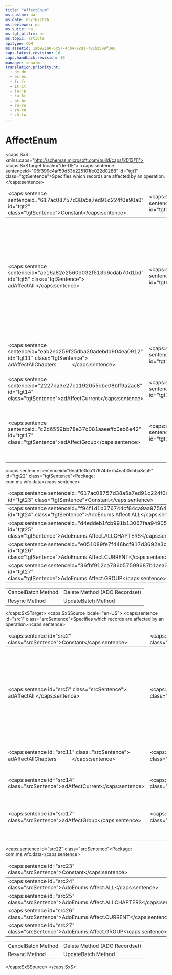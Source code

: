```yaml
---
title: "AffectEnum"
ms.custom: na
ms.date: 05/16/2016
ms.reviewer: na
ms.suite: na
ms.tgt_pltfrm: na
ms.topic: article
apitype: COM
ms.assetid: 1ab921a0-6c57-43b4-9291-701b2599f3e8
caps.latest.revision: 10
caps.handback.revision: 10
manager: sonalm
translation.priority.ht: 
  - de-de
  - es-es
  - fr-fr
  - it-it
  - ja-jp
  - ko-kr
  - pt-br
  - ru-ru
  - zh-cn
  - zh-tw
---
```

# AffectEnum
<?xml version="1.0" encoding="utf-8"?>
<caps:SxS xmlns:caps="http://schemas.microsoft.com/build/caps/2013/11">
  <caps:SxSTarget locale="de-DE">
    <developerReferenceWithoutSyntaxDocument xsi:schemaLocation="http://ddue.schemas.microsoft.com/authoring/2003/5 http://dduestorage.blob.core.windows.net/ddueschema/developer.xsd" xmlns="http://ddue.schemas.microsoft.com/authoring/2003/5" xmlns:xlink="http://www.w3.org/1999/xlink" xmlns:xsi="http://www.w3.org/2001/XMLSchema-instance">
      <introduction>
        <para>
          <caps:sentence sentenceid="06f399c4af59d53b225101fe022d0288" id="tgt1" class="tgtSentence">Specifies which records are affected by an operation.</caps:sentence>
        </para>
        <table>
          <thead>
            <tr>
              <TD>
                <para>
                  <caps:sentence sentenceid="617ac08757d38a5a7ed91c224f0e90a0" id="tgt2" class="tgtSentence">Constant</caps:sentence>
                </para>
              </TD>
              <TD>
                <para>
                  <caps:sentence sentenceid="2063c1608d6e0baf80249c42e2be5804" id="tgt3" class="tgtSentence">Value</caps:sentence>
                </para>
              </TD>
              <TD>
                <para>
                  <caps:sentence sentenceid="67daf92c833c41c95db874e18fcb2786" id="tgt4" class="tgtSentence">Description</caps:sentence>
                </para>
              </TD>
            </tr>
          </thead>
          <tbody>
            <tr>
              <TD>
                <para>
                  <caps:sentence sentenceid="ae16a82e2560d032f513b6cdab70d1bd" id="tgt5" class="tgtSentence">
                    <legacyBold>adAffectAll</legacyBold> </caps:sentence>
                </para>
              </TD>
              <TD>
                <para>
                  <caps:sentence sentenceid="eccbc87e4b5ce2fe28308fd9f2a7baf3" id="tgt6" class="tgtSentence">3</caps:sentence>
                </para>
              </TD>
              <TD>
                <para>
                  <caps:sentence sentenceid="f9ab507e0f854bcb95c0c02ffa0fdbf8" id="tgt7" class="tgtSentence">If there is not a <legacyLink xlink:href="80263a7a-5d21-45d1-84fc-34b7a9be4c22">Filter</legacyLink> applied to the <unmanagedCodeEntityReference>Recordset</unmanagedCodeEntityReference>, affects all records.</caps:sentence>
                </para>
                <para>
                  <caps:sentence sentenceid="4245d0fa23e5b298f350c745ae33dcbc" id="tgt8" class="tgtSentence">If the <unmanagedCodeEntityReference>Filter</unmanagedCodeEntityReference> property is set to a string criteria (such as "Author='Smith'"), then the operation affects visible records in the current chapter.</caps:sentence>
                </para>
                <para>
                  <caps:sentence sentenceid="c56f58c0ba5ac77db6c9d82ce02a9bb4" id="tgt9" class="tgtSentence">If the <unmanagedCodeEntityReference>Filter</unmanagedCodeEntityReference> property is set to a member of the <legacyLink xlink:href="b22e725e-84bd-4286-a070-290c278c3783">FilterGroupEnum</legacyLink> or an array of bookmarks, then the operation will affect all rows of the <unmanagedCodeEntityReference>Recordset</unmanagedCodeEntityReference>.</caps:sentence>
                </para>
                <alert class="note">
                  <para>
                    <caps:sentence sentenceid="f8e552c752e6f369966f0766ae12dbde" id="tgt10" class="tgtSentence"> <legacyBold>adAffectAll</legacyBold> is hidden in the Visual Basic Object Browser.</caps:sentence>
                  </para>
                </alert>
              </TD>
            </tr>
            <tr>
              <TD>
                <para>
                  <caps:sentence sentenceid="eab2ed259f25dba20adebdd904ea0912" id="tgt11" class="tgtSentence">
                    <legacyBold>adAffectAllChapters</legacyBold>           </caps:sentence>
                </para>
              </TD>
              <TD>
                <para>
                  <caps:sentence sentenceid="a87ff679a2f3e71d9181a67b7542122c" id="tgt12" class="tgtSentence">4</caps:sentence>
                </para>
              </TD>
              <TD>
                <para>
                  <caps:sentence sentenceid="fdb960a0b21408d75925378783822d97" id="tgt13" class="tgtSentence">Affects all records in all sibling chapters of the <unmanagedCodeEntityReference>Recordset</unmanagedCodeEntityReference>, including those not visible via any <unmanagedCodeEntityReference>Filter</unmanagedCodeEntityReference> that is currently applied.</caps:sentence>
                </para>
              </TD>
            </tr>
            <tr>
              <TD>
                <para>
                  <legacyBold>
                    <caps:sentence sentenceid="2227da3e27c1192055dbe08bff9a2ac8" id="tgt14" class="tgtSentence">adAffectCurrent</caps:sentence>
                  </legacyBold>
                </para>
              </TD>
              <TD>
                <para>
                  <caps:sentence sentenceid="c4ca4238a0b923820dcc509a6f75849b" id="tgt15" class="tgtSentence">1</caps:sentence>
                </para>
              </TD>
              <TD>
                <para>
                  <caps:sentence sentenceid="d01db9623528d79afeb202f62769528c" id="tgt16" class="tgtSentence">Affects only the current record.</caps:sentence>
                </para>
              </TD>
            </tr>
            <tr>
              <TD>
                <para>
                  <legacyBold>
                    <caps:sentence sentenceid="c2d6559bb78e37c081aaeeffc0eb6e42" id="tgt17" class="tgtSentence">adAffectGroup</caps:sentence>
                  </legacyBold>
                </para>
              </TD>
              <TD>
                <para>
                  <caps:sentence sentenceid="c81e728d9d4c2f636f067f89cc14862c" id="tgt18" class="tgtSentence">2</caps:sentence>
                </para>
              </TD>
              <TD>
                <para>
                  <caps:sentence sentenceid="42382e35b9614fb2e379e18813b743d3" id="tgt19" class="tgtSentence">Affects only records that satisfy the current <legacyLink xlink:href="80263a7a-5d21-45d1-84fc-34b7a9be4c22">Filter</legacyLink> property setting.</caps:sentence>
                  <caps:sentence sentenceid="5317b0bf9654d4ce5e2307cd47d7aa97" id="tgt20" class="tgtSentence"> You must set the <unmanagedCodeEntityReference>Filter</unmanagedCodeEntityReference> property to a <unmanagedCodeEntityReference>FilterGroupEnum</unmanagedCodeEntityReference> value or an array of <unmanagedCodeEntityReference>Bookmarks</unmanagedCodeEntityReference> to use this option.</caps:sentence>
                </para>
              </TD>
            </tr>
          </tbody>
        </table>
      </introduction>
      <section>
        <title>
          <caps:sentence sentenceid="a6dc3038423486f2c8833a3eba25ddab" id="tgt21" class="tgtSentence">ADO/WFC Equivalent</caps:sentence>
        </title>
        <content>
          <para>
            <caps:sentence sentenceid="6eab1e0da1f7674de7a4ea00cbba8ea9" id="tgt22" class="tgtSentence">Package: <legacyBold>com.ms.wfc.data</legacyBold></caps:sentence>
          </para>
          <table>
            <thead>
              <tr>
                <TD>
                  <para>
                    <caps:sentence sentenceid="617ac08757d38a5a7ed91c224f0e90a0" id="tgt23" class="tgtSentence">Constant</caps:sentence>
                  </para>
                </TD>
              </tr>
            </thead>
            <tbody>
              <tr>
                <TD>
                  <para>
                    <caps:sentence sentenceid="f94f1d1b376744cf84ca9aa975643795" id="tgt24" class="tgtSentence">AdoEnums.Affect.ALL</caps:sentence>
                  </para>
                </TD>
              </tr>
              <tr>
                <TD>
                  <para>
                    <caps:sentence sentenceid="d4eddeb1fcb991b13067faa949050909" id="tgt25" class="tgtSentence">AdoEnums.Affect.ALLCHAPTERS</caps:sentence>
                  </para>
                </TD>
              </tr>
              <tr>
                <TD>
                  <para>
                    <caps:sentence sentenceid="e051089fe7f446bcf917d3692e3cfa57" id="tgt26" class="tgtSentence">AdoEnums.Affect.CURRENT</caps:sentence>
                  </para>
                </TD>
              </tr>
              <tr>
                <TD>
                  <para>
                    <caps:sentence sentenceid="36fbf912ca786b57599687b1aea3798c" id="tgt27" class="tgtSentence">AdoEnums.Affect.GROUP</caps:sentence>
                  </para>
                </TD>
              </tr>
            </tbody>
          </table>
        </content>
      </section>
      <section>
        <title>
          <caps:sentence sentenceid="2f342d3be839cc5b67ae0de7d404b8e6" id="tgt28" class="tgtSentence">Applies To</caps:sentence>
        </title>
        <content>
          <table>
            <tbody>
              <tr>
                <TD>
                  <para>
                    <link xlink:href="dbdc2574-e44e-4d95-b03d-4a5d9e9adf3c">CancelBatch Method</link>
                  </para>
                </TD>
                <TD>
                  <para>
                    <link xlink:href="1eb9209c-602c-4507-b0c2-6527a599b67d">Delete Method (ADO Recordset)</link>
                  </para>
                </TD>
              </tr>
              <tr>
                <TD>
                  <para>
                    <link xlink:href="73b355d4-a4c0-434b-bfc4-039b1c76b32e">Resync Method</link>
                  </para>
                </TD>
                <TD>
                  <para>
                    <link xlink:href="23f9314c-b027-4a51-aeae-50caa2977740">UpdateBatch Method</link>
                  </para>
                </TD>
              </tr>
            </tbody>
          </table>
        </content>
      </section>
      <relatedTopics></relatedTopics>
    </developerReferenceWithoutSyntaxDocument>
  </caps:SxSTarget>
  <caps:SxSSource locale="en-US">
    <developerReferenceWithoutSyntaxDocument xsi:schemaLocation="http://ddue.schemas.microsoft.com/authoring/2003/5 http://dduestorage.blob.core.windows.net/ddueschema/developer.xsd" xmlns="http://ddue.schemas.microsoft.com/authoring/2003/5" xmlns:xlink="http://www.w3.org/1999/xlink" xmlns:xsi="http://www.w3.org/2001/XMLSchema-instance">
      <introduction>
        <para>
          <caps:sentence id="src1" class="srcSentence">Specifies which records are affected by an operation.</caps:sentence>
        </para>
        <table>
          <thead>
            <tr>
              <TD>
                <para>
                  <caps:sentence id="src2" class="srcSentence">Constant</caps:sentence>
                </para>
              </TD>
              <TD>
                <para>
                  <caps:sentence id="src3" class="srcSentence">Value</caps:sentence>
                </para>
              </TD>
              <TD>
                <para>
                  <caps:sentence id="src4" class="srcSentence">Description</caps:sentence>
                </para>
              </TD>
            </tr>
          </thead>
          <tbody>
            <tr>
              <TD>
                <para>
                  <caps:sentence id="src5" class="srcSentence">
                    <legacyBold>adAffectAll</legacyBold> </caps:sentence>
                </para>
              </TD>
              <TD>
                <para>
                  <caps:sentence id="src6" class="srcSentence">3</caps:sentence>
                </para>
              </TD>
              <TD>
                <para>
                  <caps:sentence id="src7" class="srcSentence">If there is not a <legacyLink xlink:href="80263a7a-5d21-45d1-84fc-34b7a9be4c22">Filter</legacyLink> applied to the <unmanagedCodeEntityReference>Recordset</unmanagedCodeEntityReference>, affects all records.</caps:sentence>
                </para>
                <para>
                  <caps:sentence id="src8" class="srcSentence">If the <unmanagedCodeEntityReference>Filter</unmanagedCodeEntityReference> property is set to a string criteria (such as "Author='Smith'"), then the operation affects visible records in the current chapter.</caps:sentence>
                </para>
                <para>
                  <caps:sentence id="src9" class="srcSentence">If the <unmanagedCodeEntityReference>Filter</unmanagedCodeEntityReference> property is set to a member of the <legacyLink xlink:href="b22e725e-84bd-4286-a070-290c278c3783">FilterGroupEnum</legacyLink> or an array of bookmarks, then the operation will affect all rows of the <unmanagedCodeEntityReference>Recordset</unmanagedCodeEntityReference>.</caps:sentence>
                </para>
                <alert class="note">
                  <para>
                    <caps:sentence id="src10" class="srcSentence"> <legacyBold>adAffectAll</legacyBold> is hidden in the Visual Basic Object Browser.</caps:sentence>
                  </para>
                </alert>
              </TD>
            </tr>
            <tr>
              <TD>
                <para>
                  <caps:sentence id="src11" class="srcSentence">
                    <legacyBold>adAffectAllChapters</legacyBold>           </caps:sentence>
                </para>
              </TD>
              <TD>
                <para>
                  <caps:sentence id="src12" class="srcSentence">4</caps:sentence>
                </para>
              </TD>
              <TD>
                <para>
                  <caps:sentence id="src13" class="srcSentence">Affects all records in all sibling chapters of the <unmanagedCodeEntityReference>Recordset</unmanagedCodeEntityReference>, including those not visible via any <unmanagedCodeEntityReference>Filter</unmanagedCodeEntityReference> that is currently applied.</caps:sentence>
                </para>
              </TD>
            </tr>
            <tr>
              <TD>
                <para>
                  <legacyBold>
                    <caps:sentence id="src14" class="srcSentence">adAffectCurrent</caps:sentence>
                  </legacyBold>
                </para>
              </TD>
              <TD>
                <para>
                  <caps:sentence id="src15" class="srcSentence">1</caps:sentence>
                </para>
              </TD>
              <TD>
                <para>
                  <caps:sentence id="src16" class="srcSentence">Affects only the current record.</caps:sentence>
                </para>
              </TD>
            </tr>
            <tr>
              <TD>
                <para>
                  <legacyBold>
                    <caps:sentence id="src17" class="srcSentence">adAffectGroup</caps:sentence>
                  </legacyBold>
                </para>
              </TD>
              <TD>
                <para>
                  <caps:sentence id="src18" class="srcSentence">2</caps:sentence>
                </para>
              </TD>
              <TD>
                <para>
                  <caps:sentence id="src19" class="srcSentence">Affects only records that satisfy the current <legacyLink xlink:href="80263a7a-5d21-45d1-84fc-34b7a9be4c22">Filter</legacyLink> property setting.</caps:sentence>
                  <caps:sentence id="src20" class="srcSentence"> You must set the <unmanagedCodeEntityReference>Filter</unmanagedCodeEntityReference> property to a <unmanagedCodeEntityReference>FilterGroupEnum</unmanagedCodeEntityReference> value or an array of <unmanagedCodeEntityReference>Bookmarks</unmanagedCodeEntityReference> to use this option.</caps:sentence>
                </para>
              </TD>
            </tr>
          </tbody>
        </table>
      </introduction>
      <section>
        <title>
          <caps:sentence id="src21" class="srcSentence">ADO/WFC Equivalent</caps:sentence>
        </title>
        <content>
          <para>
            <caps:sentence id="src22" class="srcSentence">Package: <legacyBold>com.ms.wfc.data</legacyBold></caps:sentence>
          </para>
          <table>
            <thead>
              <tr>
                <TD>
                  <para>
                    <caps:sentence id="src23" class="srcSentence">Constant</caps:sentence>
                  </para>
                </TD>
              </tr>
            </thead>
            <tbody>
              <tr>
                <TD>
                  <para>
                    <caps:sentence id="src24" class="srcSentence">AdoEnums.Affect.ALL</caps:sentence>
                  </para>
                </TD>
              </tr>
              <tr>
                <TD>
                  <para>
                    <caps:sentence id="src25" class="srcSentence">AdoEnums.Affect.ALLCHAPTERS</caps:sentence>
                  </para>
                </TD>
              </tr>
              <tr>
                <TD>
                  <para>
                    <caps:sentence id="src26" class="srcSentence">AdoEnums.Affect.CURRENT</caps:sentence>
                  </para>
                </TD>
              </tr>
              <tr>
                <TD>
                  <para>
                    <caps:sentence id="src27" class="srcSentence">AdoEnums.Affect.GROUP</caps:sentence>
                  </para>
                </TD>
              </tr>
            </tbody>
          </table>
        </content>
      </section>
      <section>
        <title>
          <caps:sentence id="src28" class="srcSentence">Applies To</caps:sentence>
        </title>
        <content>
          <table>
            <tbody>
              <tr>
                <TD>
                  <para>
                    <link xlink:href="dbdc2574-e44e-4d95-b03d-4a5d9e9adf3c">CancelBatch Method</link>
                  </para>
                </TD>
                <TD>
                  <para>
                    <link xlink:href="1eb9209c-602c-4507-b0c2-6527a599b67d">Delete Method (ADO Recordset)</link>
                  </para>
                </TD>
              </tr>
              <tr>
                <TD>
                  <para>
                    <link xlink:href="73b355d4-a4c0-434b-bfc4-039b1c76b32e">Resync Method</link>
                  </para>
                </TD>
                <TD>
                  <para>
                    <link xlink:href="23f9314c-b027-4a51-aeae-50caa2977740">UpdateBatch Method</link>
                  </para>
                </TD>
              </tr>
            </tbody>
          </table>
        </content>
      </section>
      <relatedTopics></relatedTopics>
    </developerReferenceWithoutSyntaxDocument>
  </caps:SxSSource>
</caps:SxS>